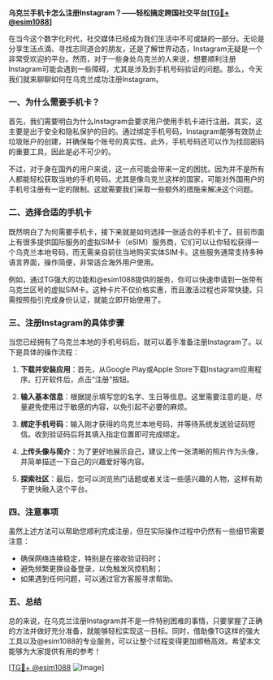 **乌克兰手机卡怎么注册Instagram？——轻松搞定跨国社交平台[[TG💪+ @esim1088](https://t.me/s/esim1088)]**

在当今这个数字化时代，社交媒体已经成为我们生活中不可或缺的一部分。无论是分享生活点滴、寻找志同道合的朋友，还是了解世界动态，Instagram无疑是一个非常受欢迎的平台。然而，对于一些身处乌克兰的人来说，想要顺利注册Instagram可能会遇到一些障碍，尤其是涉及到手机号码验证的问题。那么，今天我们就来聊聊如何在乌克兰成功注册Instagram。

### 一、为什么需要手机卡？

首先，我们需要明白为什么Instagram会要求用户使用手机卡进行注册。其实，这主要是出于安全和隐私保护的目的。通过绑定手机号码，Instagram能够有效防止垃圾账户的创建，并确保每个账号的真实性。此外，手机号码还可以作为找回密码的重要工具，因此是必不可少的。

不过，对于身在国外的用户来说，这一点可能会带来一定的困扰。因为并不是所有人都能轻松获取当地的手机号码。尤其是像乌克兰这样的国家，可能对外国用户的手机号注册有一定的限制。这就需要我们采取一些额外的措施来解决这个问题。

### 二、选择合适的手机卡

既然明白了为何需要手机卡，接下来就是如何选择一张适合的手机卡了。目前市面上有很多提供国际服务的虚拟SIM卡（eSIM）服务商，它们可以让你轻松获得一个乌克兰本地号码，而无需亲自前往当地购买实体SIM卡。这些服务通常支持多种语言界面，操作简便，非常适合海外用户使用。

例如，通过TG强大的功能和@esim1088提供的服务，你可以快速申请到一张带有乌克兰区号的虚拟SIM卡。这种卡片不仅价格实惠，而且激活过程也非常快捷。只需按照指引完成身份认证，就能立即开始使用了。

### 三、注册Instagram的具体步骤

当您已经拥有了乌克兰本地的手机号码后，就可以着手准备注册Instagram了。以下是具体的操作流程：

1. **下载并安装应用**：首先，从Google Play或Apple Store下载Instagram应用程序。打开软件后，点击“注册”按钮。
   
2. **输入基本信息**：根据提示填写您的名字、生日等信息。这里需要注意的是，尽量避免使用过于敏感的内容，以免引起不必要的麻烦。

3. **绑定手机号码**：输入刚才获得的乌克兰本地号码，并等待系统发送验证码短信。收到验证码后将其填入指定位置即可完成绑定。

4. **上传头像与简介**：为了更好地展示自己，建议上传一张清晰的照片作为头像，并简单描述一下自己的兴趣爱好等内容。

5. **探索社区**：最后，您可以浏览热门话题或者关注一些感兴趣的人物，这样有助于更快融入这个平台。

### 四、注意事项

虽然上述方法可以帮助您顺利完成注册，但在实际操作过程中仍然有一些细节需要注意：

- 确保网络连接稳定，特别是在接收验证码时；
- 避免频繁更换设备登录，以免触发风控机制；
- 如果遇到任何问题，可以通过官方客服寻求帮助。

### 五、总结

总的来说，在乌克兰注册Instagram并不是一件特别困难的事情，只要掌握了正确的方法并做好充分准备，就能够轻松实现这一目标。同时，借助像TG这样的强大工具以及@esim1088的专业服务，可以让整个过程变得更加顺畅高效。希望本文能够为大家提供有用的参考！

[[TG💪+ @esim1088](https://t.me/s/esim1088) ![Image](https://i.postimg.cc/4NQfJmqS/Snipaste-2025-05-13-00-14-12.png)]